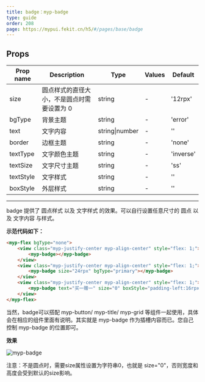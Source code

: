 ```yaml
---
title: badge：myp-badge
type: guide
order: 208
page: https://mypui.fekit.cn/h5/#/pages/base/badge
---
```


## Props

| Prop name | Description                                | Type           | Values | Default   |
| --------- | ------------------------------------------ | -------------- | ------ | --------- |
| size      | 圆点样式的直径大小，不是圆点时需要设置为 0 | string         | -      | '12rpx'   |
| bgType    | 背景主题                                   | string         | -      | 'error'   |
| text      | 文字内容                                   | string\|number | -      | ''        |
| border    | 边框主题                                   | string         | -      | 'none'    |
| textType  | 文字颜色主题                               | string         | -      | 'inverse' |
| textSize  | 文字尺寸主题                               | string         | -      | 'ss'      |
| textStyle | 文字样式                                   | string         | -      | ''        |
| boxStyle  | 外层样式                                   | string         | -      | ''        |

---

badge 提供了 圆点样式 以及 文字样式 的效果。可以自行设置任意尺寸的 圆点 以及 文字内容 与样式。

**示范代码如下：**

```html
<myp-flex bgType="none">
	<view class="myp-justify-center myp-align-center" style="flex: 1;">
		<myp-badge></myp-badge>
	</view>
	<view class="myp-justify-center myp-align-center" style="flex: 1;">
		<myp-badge size="24rpx" bgType="primary"></myp-badge>
	</view>
	<view class="myp-justify-center myp-align-center" style="flex: 1;">
		<myp-badge text="买一赠一" size="0" boxStyle="padding-left:16rpx;padding-right:16rpx;height:40rpx;border-radius:40rpx;"></myp-badge>
	</view>
</myp-flex>
```

<p class="tip">当然，badge可以搭配 myp-button/ myp-title/ myp-grid 等组件一起使用，具体会在相应的组件里面有说明。其实就是 myp-badge 作为插槽内容而已。您自己控制 myp-badge 的位置即可。</p>

**效果**

![myp-badge](/images/doc/badge.jpeg)

<p class="tip">注意：不是圆点时，需要size属性设置为字符串0，也就是 size="0"，否则宽度和高度会受到默认的size影响。</p>

